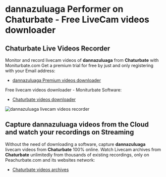 # dannazuluaga Performer on Chaturbate - Free LiveCam videos downloader

## Chaturbate Live Videos Recorder

Monitor and record livecam videos of **dannazuluaga** from **Chaturbate** with Moniturbate.com
Get a premium trial for free by just and only registering with your Email address:
* [dannazuluaga Premium videos downloader](https://moniturbate.com/request-demo-licence-key.html)

Free livecam videos downloader - Moniturbate Software:
* [Chaturbate videos downloader](https://moniturbate.com/moniturbate-download-software.html)

![dannazuluaga livecam videos recorder](https://peachurnet.com/templates/moniturbate-software.png)


## Capture dannazuluaga videos from the Cloud and watch your recordings on Streaming

Without the need of downloading a software, capture **dannazuluaga** livecam videos from **Chaturbate** 100% online.
Watch Livecam archives from **Chaturbate** unlimitedly from thousands of existing recordings, only on Peachurbate.com and its websites network:
* [Chaturbate videos archives](https://peachurnet.com/)